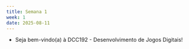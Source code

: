 ```yaml
---
title: Semana 1
week: 1
date: 2025-08-11
---
```


- Seja bem-vindo(a) à DCC192 - Desenvolvimento de Jogos Digitais!